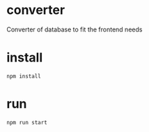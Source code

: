 # converter
Converter of database to fit the frontend needs

# install

```
npm install
```

# run

```
npm run start
```
